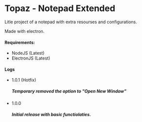 # Topaz - Notepad Extended

 Litle project of a notepad with extra resourses and configurations.
 
 Made with electron.
 
 #### Requirements:
 - NodeJS (Latest)
 - ElectronJS (Latest)

 #### Logs

<p>

- 1.0.1 (Hotfix)
    ##### Temporary removed the option to "Open New Window"
</p>

<p>

- 1.0.0
    ##### Initial release with basic functiolaties.

</p>